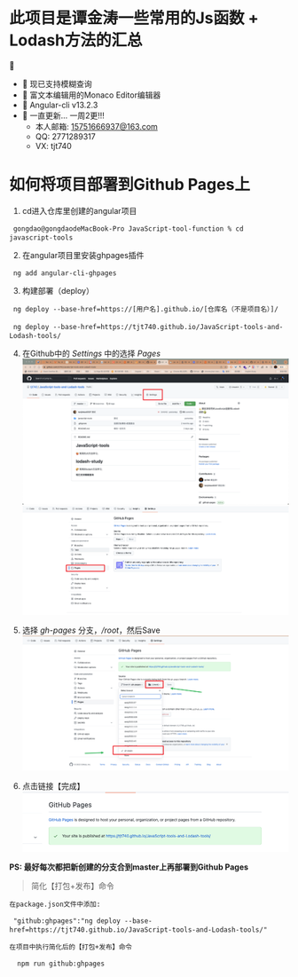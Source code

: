 # 此项目是谭金涛一些常用的Js函数 + Lodash方法的汇总

🍑

- 🥐 现已支持模糊查询
- 🍊 富文本编辑用的Monaco Editor编辑器
- 🥑 Angular-cli v13.2.3
- 🚶 一直更新... 一周2更!!! 
  - 本人邮箱: 15751666937@163.com
  - QQ: 2771289317
  - VX: tjt740
  

# 如何将项目部署到Github Pages上
    
1. cd进入仓库里创建的angular项目
```
 gongdao@gongdaodeMacBook-Pro JavaScript-tool-function % cd javascript-tools
```
  
2. 在angular项目里安装ghpages插件
```
 ng add angular-cli-ghpages
```

3. 构建部署（deploy）
```
 ng deploy --base-href=https://[用户名].github.io/[仓库名（不是项目名）]/ 

 ng deploy --base-href=https://tjt740.github.io/JavaScript-tools-and-Lodash-tools/ 
```

4. 在Github中的 *Settings* 中的选择 *Pages*
![](course/1.png)
![](course/2.png)


5. 选择 *gh-pages* 分支，*/root*，然后Save
![](course/3.png)

6. 点击链接【完成】
​​![](course/4.png)


**PS: 最好每次都把新创建的分支合到master上再部署到Github Pages**


>简化【打包+发布】命令

`在package.json文件中添加:` 

```
 "github:ghpages":"ng deploy --base-href=https://tjt740.github.io/JavaScript-tools-and-Lodash-tools/"
```

`在项目中执行简化后的【打包+发布】命令`
```
  npm run github:ghpages
```
